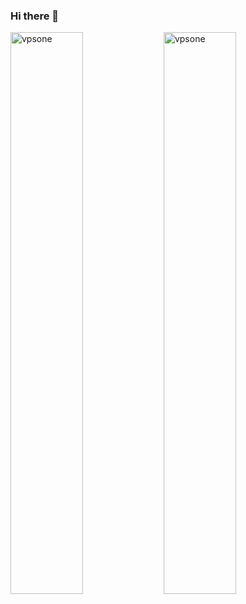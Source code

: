### Hi there 👋

<!--
**vpsone/vpsone** is a ✨ _special_ ✨ repository because its `README.md` (this file) appears on your GitHub profile.

Here are some ideas to get you started:

- 🔭 I’m currently working on ...
- 🌱 I’m currently learning ...
- 👯 I’m looking to collaborate on ...
- 🤔 I’m looking for help with ...
- 💬 Ask me about ...
- 📫 How to reach me: ...
- 😄 Pronouns: ...
- ⚡ Fun fact: ...
-->



<p><img align="left" src="https://github-readme-stats.vercel.app/api?username=vpsone&show_icons=true&theme=tokyonight&locale=en" alt="vpsone" width="48%"/></p>
<p><img align="center" src="https://github-readme-streak-stats.herokuapp.com/?user=vpsone&theme=tokyonight" alt="vpsone" width="48%"/></p>



